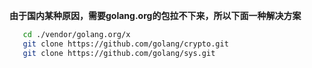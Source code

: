  **由于国内某种原因，需要golang.org的包拉不下来，所以下面一种解决方案**
 ```sh
    cd ./vendor/golang.org/x
    git clone https://github.com/golang/crypto.git
    git clone https://github.com/golang/sys.git
 ```


